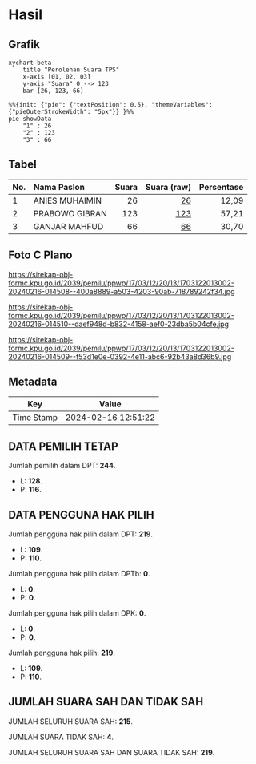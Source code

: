 # Hasil

## Grafik

```mermaid
xychart-beta
    title "Perolehan Suara TPS"
    x-axis [01, 02, 03]
    y-axis "Suara" 0 --> 123
    bar [26, 123, 66]
```

```mermaid
%%{init: {"pie": {"textPosition": 0.5}, "themeVariables": {"pieOuterStrokeWidth": "5px"}} }%%
pie showData
    "1" : 26
    "2" : 123
    "3" : 66
```

## Tabel

| No. | Nama Paslon    | Suara | Suara (raw) | Persentase |
|:--- |:-------------- | -----:| -----------:| ----------:|
| 1   | ANIES MUHAIMIN | 26    | [26][p-1]   | 12,09      |
| 2   | PRABOWO GIBRAN | 123   | [123][p-2]  | 57,21      |
| 3   | GANJAR MAHFUD  | 66    | [66][p-3]   | 30,70      |


[p-1]: https://github.com/gigit-pemilu/pemilu-2024-17-bengkulu/blob/main/pilpres/hitung-suara/sub/17-bengkulu/sub/03-bengkulu-utara/sub/12-ketahun/sub/2013-pajar-baru/sub/002-tps/sub/paslon-1.txt
[p-2]: https://github.com/gigit-pemilu/pemilu-2024-17-bengkulu/blob/main/pilpres/hitung-suara/sub/17-bengkulu/sub/03-bengkulu-utara/sub/12-ketahun/sub/2013-pajar-baru/sub/002-tps/sub/paslon-2.txt
[p-3]: https://github.com/gigit-pemilu/pemilu-2024-17-bengkulu/blob/main/pilpres/hitung-suara/sub/17-bengkulu/sub/03-bengkulu-utara/sub/12-ketahun/sub/2013-pajar-baru/sub/002-tps/sub/paslon-3.txt

## Foto C Plano

https://sirekap-obj-formc.kpu.go.id/2039/pemilu/ppwp/17/03/12/20/13/1703122013002-20240216-014508--400a8889-a503-4203-90ab-718789242f34.jpg

https://sirekap-obj-formc.kpu.go.id/2039/pemilu/ppwp/17/03/12/20/13/1703122013002-20240216-014510--daef948d-b832-4158-aef0-23dba5b04cfe.jpg

https://sirekap-obj-formc.kpu.go.id/2039/pemilu/ppwp/17/03/12/20/13/1703122013002-20240216-014509--f53d1e0e-0392-4e11-abc6-92b43a8d36b9.jpg


## Metadata

| Key        | Value               |
| ---------- | ------------------- |
| Time Stamp | 2024-02-16 12:51:22 |


## DATA PEMILIH TETAP

Jumlah pemilih dalam DPT: **244**.
 * L: **128**.
 * P: **116**.

## DATA PENGGUNA HAK PILIH

Jumlah pengguna hak pilih dalam DPT: **219**.
 * L: **109**.
 * P: **110**.

Jumlah pengguna hak pilih dalam DPTb: **0**.
 * L: **0**.
 * P: **0**.

Jumlah pengguna hak pilih dalam DPK: **0**.
 * L: **0**.
 * P: **0**.

Jumlah pengguna hak pilih: **219**.
 * L: **109**.
 * P: **110**.

## JUMLAH SUARA SAH DAN TIDAK SAH

JUMLAH SELURUH SUARA SAH: **215**.

JUMLAH SUARA TIDAK SAH: **4**.

JUMLAH SELURUH SUARA SAH DAN SUARA TIDAK SAH: **219**.


